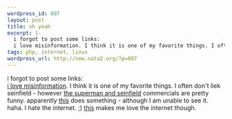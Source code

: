 ```yaml
--- 
wordpress_id: 807
layout: post
title: oh yeah
excerpt: |-
  i forgot to post some links: 
  i love misinformation. I think it is one of my favorite things. I often don't liek seinfield - however the superman and seinfield commercials are pretty funny. apparently this d...
tags: php, internet, linux
wordpress_url: http://new.nata2.org/?p=807
---
```

i forgot to post some links: <br/>
<a href="http://www.thoraxcorp.com">i love misinformation</a>. I think it is one of my favorite things. I often don't liek seinfield - however <a href="http://www.jerry.digisle.tv/room.html">the superman and seinfield</a> commercials are pretty funny. apparently <a href="http://www.flash-gear.com/draw/drw.php?id=2788&amp;a=139143950&amp;c=310144110">this</a> does something - although I am unable to see it. haha. I hate the internet. ;) <a href="http://www.linux.ie/pipermail/ilug/2004-April/013049.html">this</a> makes me love the internet though.
